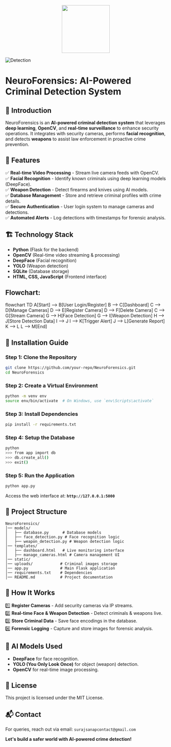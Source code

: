 

<p align="center">
  <img src="https://github.com/user-attachments/assets/668cc846-e49d-456d-a3b5-90871ad4f7ef" width="150">
</p>



![Detection](https://github.com/user-attachments/assets/d6e1100b-44da-46da-afaf-bb156e7423b8)

# NeuroForensics: AI-Powered Criminal Detection System

## 📌 Introduction
NeuroForensics is an **AI-powered criminal detection system** that leverages **deep learning**, **OpenCV**, and **real-time surveillance** to enhance security operations. It integrates with security cameras, performs **facial recognition**, and detects **weapons** to assist law enforcement in proactive crime prevention.

## 🚀 Features
✅ **Real-time Video Processing** - Stream live camera feeds with OpenCV.  
✅ **Facial Recognition** - Identify known criminals using deep learning models (DeepFace).  
✅ **Weapon Detection** - Detect firearms and knives using AI models.  
✅ **Database Management** - Store and retrieve criminal profiles with crime details.  
✅ **Secure Authentication** - User login system to manage cameras and detections.  
✅ **Automated Alerts** - Log detections with timestamps for forensic analysis.  

## 🏗️ Technology Stack
- **Python** (Flask for the backend)
- **OpenCV** (Real-time video streaming & processing)
- **DeepFace** (Facial recognition)
- **YOLO** (Weapon detection)
- **SQLite** (Database storage)
- **HTML, CSS, JavaScript** (Frontend interface)

## Flowchart:

flowchart TD
                A[Start] --> B[User Login/Register]
                B --> C[Dashboard]
                C --> D[Manage Cameras]
                D --> E[Register Camera]
                D --> F[Delete Camera]
                C --> G[Stream Camera]
                G --> H[Face Detection]
                G --> I[Weapon Detection]
                H --> J[Store Detection Data]
                I --> J
                I --> K[Trigger Alert]
                J --> L[Generate Report]
                K --> L
                L --> M[End]

## 🔧 Installation Guide
### **Step 1: Clone the Repository**
```bash
git clone https://github.com/your-repo/NeuroForensics.git
cd NeuroForensics
```

### **Step 2: Create a Virtual Environment**
```bash
python -m venv env
source env/bin/activate  # On Windows, use `env\Scripts\activate`
```

### **Step 3: Install Dependencies**
```bash
pip install -r requirements.txt
```

### **Step 4: Setup the Database**
```bash
python
>>> from app import db
>>> db.create_all()
>>> exit()
```

### **Step 5: Run the Application**
```bash
python app.py
```
Access the web interface at: **`http://127.0.0.1:5000`**

## 📂 Project Structure
```
NeuroForensics/
│── models/
│   ├── database.py      # Database models
│   ├── face_detection.py # Face recognition logic
│   ├── weapon_detection.py # Weapon detection logic
│── templates/
│   ├── dashboard.html   # Live monitoring interface
│   ├── manage_cameras.html # Camera management UI
│── static/
│── uploads/            # Criminal images storage
│── app.py              # Main Flask application
│── requirements.txt    # Dependencies
│── README.md           # Project documentation
```

## 🎯 How It Works
1️⃣ **Register Cameras** - Add security cameras via IP streams.  
2️⃣ **Real-time Face & Weapon Detection** - Detect criminals & weapons live.  
3️⃣ **Store Criminal Data** - Save face encodings in the database.  
4️⃣ **Forensic Logging** - Capture and store images for forensic analysis.  

## 🤖 AI Models Used
- **DeepFace** for face recognition.
- **YOLO (You Only Look Once)** for object (weapon) detection.
- **OpenCV** for real-time image processing.

## 📜 License
This project is licensed under the MIT License.


## 📬 Contact
For queries, reach out via email: `surajsanapcontact@gmail.com`

**Let's build a safer world with AI-powered crime detection!**


